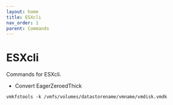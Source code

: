 ```yaml
---
layout: home
title: ESXcli
nav_order: 1
parent: Commands
---
```


ESXcli
=======

Commands for ESXcli.

- Convert EagerZeroedThick

`vmkfstools -k /vmfs/volumes/datastorename/vmname/vmdisk.vmdk`
